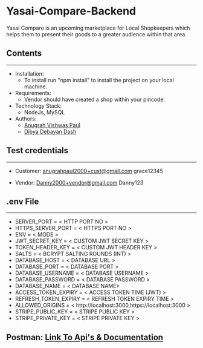 # Yasai-Compare-Backend

Yasai Compare is an upcoming marketplace for Local Shopkeepers which helps them to present their goods to a greater audience within that area. 

## Contents
---

- Installation: 
    - To install run "npm install" to install the project on your local machine.
- Requirements: 
    - Vendor should have created a shop within your pincode.
- Technology Stack: 
    - NodeJs, MySQL 
- Authors: 
    - [Anugrah Vishwas Paul]('https://github.com/anugrahpaul2000')
    - [Dibya Debayan Dash]('https://github.com/Dibya12345')

## Test credentials
---

- Customer: 
    anugrahpaul2000+cust@gmail.com
    grace12345

- Vendor:
    Danny2000+vendor@gmail.com
    Danny123

## .env File
---

- SERVER_PORT = < HTTP PORT NO >  
- HTTPS_SERVER_PORT = < HTTPS PORT NO >  
- ENV = < MODE >  
- JWT_SECRET_KEY = < CUSTOM JWT SECRET KEY >  
- TOKEN_HEADER_KEY = < CUSTOM JWT HEADER KEY >  
- SALTS = < BCRYPT SALTING ROUNDS (INT) >  
- DATABASE_HOST = < DATABASE URL >  
- DATABASE_PORT = < DATABASE PORT >  
- DATABASE_USERNAME = < DATABASE USERNAME >  
- DATABASE_PASSWORD = < DATABASE PASSWORD >  
- DATABASE_NAME = < DATABASE NAME>  
- ACCESS_TOKEN_EXPIRY = < ACCESS TOKEN TIME (JWT) >  
- REFRESH_TOKEN_EXPIRY = < REFRESH TOKEN EXPIRY TIME >  
- ALLOWED_ORIGINS = < http://localhost:3000,https://localhost:3000 >  
- STRIPE_PUBLIC_KEY = < STRIPE PUBLIC KEY >  
- STRIPE_PRIVATE_KEY = < STRIPE PRIVATE KEY >  

## Postman: [Link To Api's & Documentation]('https://documenter.getpostman.com/view/25842856/2s93JzM1e4')
